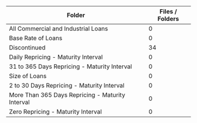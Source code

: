 | Folder                                           |   Files / Folders |
|--------------------------------------------------|-------------------|
| All Commercial and Industrial Loans              |                 0 |
| Base Rate of Loans                               |                 0 |
| Discontinued                                     |                34 |
| Daily Repricing - Maturity Interval              |                 0 |
| 31 to 365 Days Repricing - Maturity Interval     |                 0 |
| Size of Loans                                    |                 0 |
| 2 to 30 Days Repricing - Maturity Interval       |                 0 |
| More Than 365 Days Repricing - Maturity Interval |                 0 |
| Zero Repricing - Maturity Interval               |                 0 |